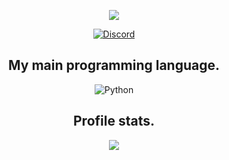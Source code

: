 <p align="center">
  <a href="https://discord.gg/cZkqyaRkb6">
    <img src="https://cdn.discordapp.com/attachments/835652361715712020/842756715400134667/dsafsdaf.png"></a>
</p>
</p>
<p align="center">
    <a href="https://discordapp.com/users/813472114102632468">
   <img alt="Discord" src="https://img.shields.io/badge/Discord-wreckt%236423-7289DA?style=for-the-badge&logo=discord&logoColor=7289DA&logoWidth=20&labelColor=000'"></a>  
</p>


<h2 align="center">My main programming language.</h2>
<p align="center">
  <img alt="Python" src="https://img.shields.io/badge/Python-3.9.4-yellow"></a>
</p>

<h2 align="center">Profile stats.</h2>
<p align="center">
  <img align="center" src="https://github-readme-stats.vercel.app/api?username=Wreckt-rgb&show_icons=true&theme=dark&locale=en"/>
<br />

</pre>
